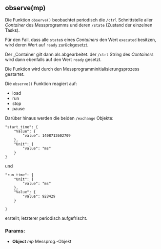

<!-- Start ./lib/observe.js -->

## observe(mp)

Die Funktion ```observe()``` beobachtet periodisch
die ```/ctrl``` Schnittstelle aller _Container_ des
Messprogramms  und deren ```/state``` (Zustand der einzelnen Tasks).

Für den Fall, dass alle
```state```s eines _Containers_  den Wert ```executed```
besitzen, wird deren Wert auf  ```ready``` zurückgesetzt.

Der _Container gilt dann als abgearbeitet.
der ```/ctrl``` String des _Containers_ wird dann
ebenfalls auf den Wert ```ready``` gesetzt.

Die Funktion wird durch den
Messprogramminitialisierungsprozess gestartet.

Die ```observe()``` Funktion reagiert auf:

- load
- run
- stop
- pause

Darüber hinaus werden die beiden ```/exchange```
Objekte:
```
"start_time": {
    "Value": {
        "value": 1408712602709
    },
    "Unit": {
        "value": "ms"
    }
}
```
und
```
"run_time": {
    "Unit": {
        "value": "ms"
    },
    "Value": {
        "value": 928429
    }

}
```
erstellt; letzterer periodisch aufgefrischt.

### Params: 

* **Object** *mp* Messprog.-Objekt

<!-- End ./lib/observe.js -->

